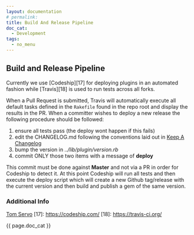 ```yaml
---
layout: documentation
# permalink:
title: Build And Release Pipeline
doc_cat:
  - Development
tags:
  - no_menu
---
```


## Build and Release Pipeline

Currently we use [Codeship][17] for deploying plugins in an automated fashion while [Travis][18] is used to run tests across all forks.

When a Pull Request is submitted, Travis will automatically execute all default tasks defined in the `Rakefile` found in the repo root and display the results in the PR.  When a committer wishes to deploy a new release the following procedure should be followed:

1. ensure all tests pass (the deploy wont happen if this fails)
1. edit the CHANGELOG.md following the conventions laid out in [Keep A Changelog](http://keepachangelog.com/)
1. bump the version in *../lib/plugin/version.rb*
1. commit ONLY those two items with a message of **deploy**

This commit must be done against **Master** and not via a PR in order for Codeship to detect it.  At this point Codeship will run all tests and then execute the deploy script which will create a new Github tag/release with the current version and then build and publish a gem of the same version.

### Additional Info

[Tom Servo](../tools/tom_servo.md)
[17]: https://codeship.com/
[18]: https://travis-ci.org/

{{ page.doc_cat }}
